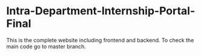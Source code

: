 # Intra-Department-Internship-Portal-Final
This is the complete website including frontend and backend.
To check the main code go to master branch. 
